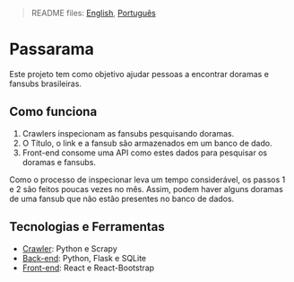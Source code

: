 > README files: [English](README.md), [Português](README-PT.md)
# Passarama

Este projeto tem como objetivo ajudar pessoas a encontrar doramas e
fansubs brasileiras.

## Como funciona

1. Crawlers inspecionam as fansubs pesquisando doramas.
2. O Título, o link e a fansub são armazenados em um banco de dado.
3. Front-end consome uma API como estes dados para pesquisar os doramas e
fansubs.

Como o processo de inspecionar leva um tempo considerável, os passos 1 e 2
são feitos poucas vezes no mês. Assim, podem haver alguns doramas de uma
fansub que não estão presentes no banco de dados.

## Tecnologias e Ferramentas

* [Crawler](crawler/README-PT.md): Python e Scrapy
* [Back-end](back/README-PT.md): Python, Flask e SQLite
* [Front-end](front/README-PT.md): React e React-Bootstrap
